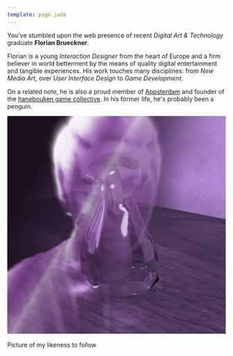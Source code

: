 ```yaml
---
template: page.jade
---
```


You've stumbled upon the web presence of recent _Digital Art & Technology_ graduate __Florian Brueckner__.

Florian is a young _Interaction Designer_ from the heart of Europe and a firm believer in world betterment by the means of quality digital entertainment and tangible experiences. His work touches many disciplines: from _New Media Art_, over _User Interface Design_ to _Game Development_.

On a related note, he is also a proud member of [Appsterdam][1] and founder of the [hanebouken game collective][2]. In his former life, he's probably been a penguin.

<img id="avatar" alt="Kinect Scan Avatar" src="images/mashup_me.jpg" />

<p class="caption">Picture of my likeness to follow</p>

[1]: http://appsterdam.rs
[2]: http://hanebouken.com

